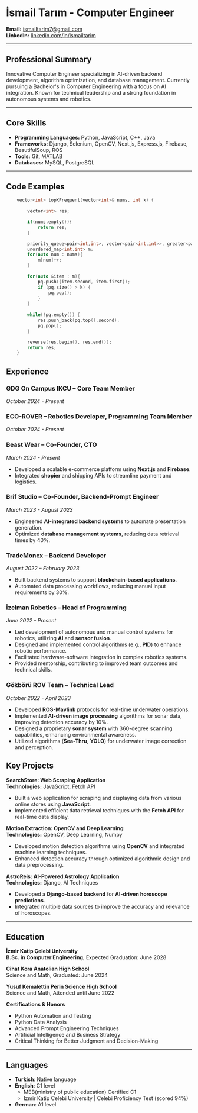# İsmail Tarım - Computer Engineer

**Email:** [ismailtarim7@gmail.com](mailto:ismailtarim7@gmail.com)  
**LinkedIn:** [linkedin.com/in/ismailtarim](https://linkedin.com/in/ismailtarim)

---

## Professional Summary

Innovative Computer Engineer specializing in AI-driven backend development, algorithm optimization, and database management. Currently pursuing a Bachelor's in Computer Engineering with a focus on AI integration. Known for technical leadership and a strong foundation in autonomous systems and robotics.

---

## Core Skills

- **Programming Languages:** Python, JavaScript, C++, Java
- **Frameworks:** Django, Selenium, OpenCV, Next.js, Express.js, Firebase, BeautifulSoup, ROS
- **Tools:** Git, MATLAB
- **Databases:** MySQL, PostgreSQL

---

## Code Examples
```cpp
    vector<int> topKFrequent(vector<int>& nums, int k) {
        
        vector<int> res;

        if(nums.empty()){
            return res;
        }

        priority_queue<pair<int,int>, vector<pair<int,int>>, greater<pair<int,int>>> pq;
        unordered_map<int,int> m;
        for(auto num : nums){
            m[num]++;
        }

        for(auto &item : m){
            pq.push({item.second, item.first});
            if (pq.size() > k) {
                pq.pop();
            }
        }        
        
        while(!pq.empty()) {
            res.push_back(pq.top().second);
            pq.pop();
        }

        reverse(res.begin(), res.end());
        return res;
    }
```

## Experience

### **GDG On Campus IKCU – Core Team Member**  
*October 2024 - Present*  

### **ECO-ROVER – Robotics Developer, Programming Team Member**  
*October 2024 - Present*  

### **Beast Wear – Co-Founder, CTO**  
*March 2024 - Present*  
- Developed a scalable e-commerce platform using **Next.js** and **Firebase**.
- Integrated **shopier** and shipping APIs to streamline payment and logistics.

### **Brif Studio – Co-Founder, Backend-Prompt Engineer**  
*March 2023 - August 2023*  
- Engineered **AI-integrated backend systems** to automate presentation generation.
- Optimized **database management systems**, reducing data retrieval times by 40%.

### **TradeMonex – Backend Developer**  
*August 2022 – February 2023*  
- Built backend systems to support **blockchain-based applications**.
- Automated data processing workflows, reducing manual input requirements by 30%.

### **İzelman Robotics – Head of Programming**  
*June 2022 - Present*  
- Led development of autonomous and manual control systems for robotics, utilizing **AI** and **sensor fusion**.
- Designed and implemented control algorithms (e.g., **PID**) to enhance robotic performance.
- Facilitated hardware-software integration in complex robotics systems.
- Provided mentorship, contributing to improved team outcomes and technical skills.

### **Gökbörü ROV Team – Technical Lead**  
*October 2022 - April 2023*  
- Developed **ROS-Mavlink** protocols for real-time underwater operations.
- Implemented **AI-driven image processing** algorithms for sonar data, improving detection accuracy by 10%.
- Designed a proprietary **sonar system** with 360-degree scanning capabilities, enhancing environmental awareness.
- Utilized algorithms (**Sea-Thru**, **YOLO**) for underwater image correction and perception.

## Key Projects

**SearchStore: Web Scraping Application**  
**Technologies:** JavaScript, Fetch API  
- Built a web application for scraping and displaying data from various online stores using **JavaScript**.
- Implemented efficient data retrieval techniques with the **Fetch API** for real-time data display.

**Motion Extraction: OpenCV and Deep Learning**  
**Technologies:** OpenCV, Deep Learning, Numpy  
- Developed motion detection algorithms using **OpenCV** and integrated machine learning techniques.
- Enhanced detection accuracy through optimized algorithmic design and data preprocessing.

**AstroReis: AI-Powered Astrology Application**  
**Technologies:** Django, AI Techniques  
- Developed a **Django-based backend** for **AI-driven horoscope predictions**.
- Integrated multiple data sources to improve the accuracy and relevance of horoscopes.

---

## Education
**İzmir Katip Çelebi University**  
**B.Sc. in Computer Engineering**, Expected Graduation: June 2028

**Cihat Kora Anatolian High School**  
Science and Math, Graduated: June 2024

**Yusuf Kemalettin Perin Science High School**  
Science and Math, Attended until June 2022

**Certifications & Honors**
- Python Automation and Testing
- Python Data Analysis
- Advanced Prompt Engineering Techniques
- Artificial Intelligence and Business Strategy
- Critical Thinking for Better Judgment and Decision-Making
  
---

## Languages

- **Turkish**: Native language
- **English**: C1 level
  - MEB(ministry of public education) Certified C1 
  - Izmir Katip Celebi University | Celebi Proficiency Test (scored 94%)
- **German**: A1 level 
